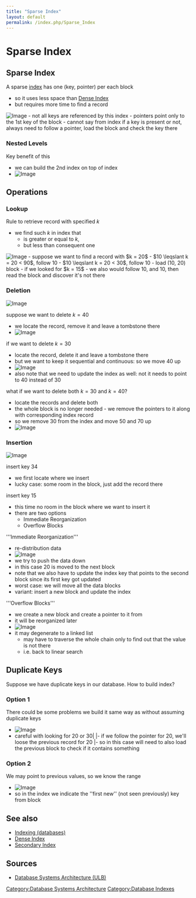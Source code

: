 ```yaml
---
title: "Sparse Index"
layout: default
permalink: /index.php/Sparse_Index
---
```


# Sparse Index

## Sparse Index
A sparse [index](Indexing_(databases)) has one (key, pointer) per each block
- so it uses less space than [Dense Index](Dense_Index)
- but requires more time to find a record


<img src="https://raw.github.com/alexeygrigorev/wiki-figures/master/ulb/dbsa/ind/sparse-ind-1.png" alt="Image">
- not all keys are referenced by this index
- pointers point only to the 1st key of the block
- cannot say from index if a key is present or not, always need to follow a pointer, load the block and check the key there

### Nested Levels
Key benefit of this
- we can build the 2nd index on top of index
- <img src="https://raw.github.com/alexeygrigorev/wiki-figures/master/ulb/dbsa/ind/sparse-ind-2lev.png" alt="Image">


## Operations
### Lookup
Rule to retrieve record with specified $k$
- we find such $k$ in index that 
  - is greater or equal to $k$,
  - but less than consequent one

<img src="https://raw.github.com/alexeygrigorev/wiki-figures/master/ulb/dbsa/ind/sparse-ind-lookup.png" alt="Image">
- suppose we want to find a record with $k = 20$
  - $10 \leqslant k = 20 < 90$, follow 10
  - $10 \leqslant k = 20 < 30$, follow 10
  - load (10, 20) block
- if we looked for $k = 15$
  - we also would follow 10, and 10, then read the block and discover it's not there 

### Deletion
<img src="https://raw.github.com/alexeygrigorev/wiki-figures/master/ulb/dbsa/ind/sparse-delete-1.png" alt="Image">

suppose we want to delete $k = 40$
- we locate the record, remove it and leave a tombstone there 
- <img src="https://raw.github.com/alexeygrigorev/wiki-figures/master/ulb/dbsa/ind/sparse-delete-2.png" alt="Image">

if we want to delete $k = 30$
- locate the record, delete it and leave a tombstone there
- but we want to keep it sequential and continuous: so we move 40 up
- <img src="https://raw.github.com/alexeygrigorev/wiki-figures/master/ulb/dbsa/ind/sparse-delete-3.png" alt="Image">
- also note that we need to update the index as well: not it needs to point to 40 instead of 30

what if we want to delete both $k = 30$ and $k = 40$?
- locate the records and delete both
- the whole block is no longer needed - we remove the pointers to it along with corresponding index record
- so we remove 30 from the index and move 50 and 70 up
- <img src="https://raw.github.com/alexeygrigorev/wiki-figures/master/ulb/dbsa/ind/sparse-delete-4.png" alt="Image">


### Insertion
<img src="https://raw.github.com/alexeygrigorev/wiki-figures/master/ulb/dbsa/ind/sparse-ind-insert-1.png" alt="Image">

insert key 34
- we first locate where we insert
- lucky case: some room in the block, just add the record there

insert key 15
- this time no room in the block where we want to insert it 
- there are two options 
  - Immediate Reorganization
  - Overflow Blocks

'''Immediate Reorganization'''
- re-distribution data
- <img src="https://raw.github.com/alexeygrigorev/wiki-figures/master/ulb/dbsa/ind/sparse-ind-insert-2.png" alt="Image">
- we try to push the data down
- in this case 20 is moved to the next block
- note that we also have to update the index key that points to the second block since its first key got updated
- worst case: we will move all the data blocks 
- variant: insert a new block and update the index 

'''Overflow Blocks'''
- we create a new block and create a pointer to it from 
- it will be reorganized later 
- <img src="https://raw.github.com/alexeygrigorev/wiki-figures/master/ulb/dbsa/ind/sparse-ind-insert-3-overflow.png" alt="Image">
- it may degenerate to a linked list 
  - may have to traverse the whole chain only to find out that the value is not there
  - i.e. back to linear search 


## Duplicate Keys
Suppose we have duplicate keys in our database. How to build index?

### Option 1
There could be some problems we build it same way as without assuming duplicate keys
- <img src="https://raw.github.com/alexeygrigorev/wiki-figures/master/ulb/dbsa/ind/sparse-ind-dup-problems.png" alt="Image">
- careful with looking for 20 or 30|   |- if we follow the pointer for 20, we'll loose the previous record for 20 |- so in this case will need to also load the previous block to check if it contains something

### Option 2
We may point to previous values, so we know the range
- <img src="https://raw.github.com/alexeygrigorev/wiki-figures/master/ulb/dbsa/ind/sparse-ind-dup-2.png" alt="Image">
- so in the index we indicate the ''first new'' (not seen previously) key from block


## See also
- [Indexing (databases)](Indexing_(databases))
- [Dense Index](Dense_Index)
- [Secondary Index](Secondary_Index)

## Sources
- [Database Systems Architecture (ULB)](Database_Systems_Architecture_(ULB))

[Category:Database Systems Architecture](Category_Database_Systems_Architecture)
[Category:Database Indexes](Category_Database_Indexes)